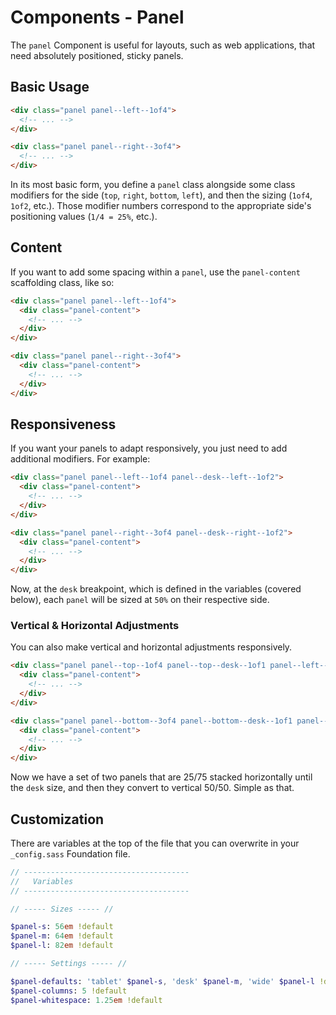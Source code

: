 Components - Panel
==================

The `panel` Component is useful for layouts, such as web applications, that need absolutely positioned, sticky panels.

Basic Usage
-----------

```html
<div class="panel panel--left--1of4">
  <!-- ... -->
</div>

<div class="panel panel--right--3of4">
  <!-- ... -->
</div>
```

In its most basic form, you define a `panel` class alongside some class modifiers for the side (`top`, `right`, `bottom`, `left`), and then the sizing (`1of4`, `1of2`, etc.). Those modifier numbers correspond to the appropriate side's positioning values (`1/4 = 25%`, etc.).

Content
-------

If you want to add some spacing within a `panel`, use the `panel-content` scaffolding class, like so:

```html
<div class="panel panel--left--1of4">
  <div class="panel-content">
    <!-- ... -->
  </div>
</div>

<div class="panel panel--right--3of4">
  <div class="panel-content">
    <!-- ... -->
  </div>
</div>
```

Responsiveness
--------------

If you want your panels to adapt responsively, you just need to add additional modifiers. For example:

```html
<div class="panel panel--left--1of4 panel--desk--left--1of2">
  <div class="panel-content">
    <!-- ... -->
  </div>
</div>

<div class="panel panel--right--3of4 panel--desk--right--1of2">
  <div class="panel-content">
    <!-- ... -->
  </div>
</div>
```

Now, at the `desk` breakpoint, which is defined in the variables (covered below), each `panel` will be sized at `50%` on their respective side.

### Vertical & Horizontal Adjustments

You can also make vertical and horizontal adjustments responsively.

```html
<div class="panel panel--top--1of4 panel--top--desk--1of1 panel--left--desk--1of2">
  <div class="panel-content">
    <!-- ... -->
  </div>
</div>

<div class="panel panel--bottom--3of4 panel--bottom--desk--1of1 panel--right--desk--1of2">
  <div class="panel-content">
    <!-- ... -->
  </div>
</div>
```

Now we have a set of two panels that are 25/75 stacked horizontally until the `desk` size, and then they convert to vertical 50/50. Simple as that.

Customization
-------------

There are variables at the top of the file that you can overwrite in your `_config.sass` Foundation file.

```sass
// -------------------------------------
//   Variables
// -------------------------------------

// ----- Sizes ----- //

$panel-s: 56em !default
$panel-m: 64em !default
$panel-l: 82em !default

// ----- Settings ----- //

$panel-defaults: 'tablet' $panel-s, 'desk' $panel-m, 'wide' $panel-l !default
$panel-columns: 5 !default
$panel-whitespace: 1.25em !default
```

